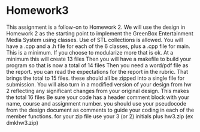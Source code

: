 # Homework3
This assignment is a follow-on to Homework 2. We will use the design in Homework 2 as the starting point to implement the GreenBox Entertainment Media System using classes. Use of STL collections is allowed.  You will have a .cpp and a .h file for each of the 6 classes, plus a .cpp file for main. This is a minimum. If you choose to modularize more that is ok. At a minimum this will create 13 files  Then you will have a makefile to build your program so that is now a total of 14 files  Then you need a word/pdf file as the report. you can read the expectations for the report in the rubric. That brings the total to 15 files. these should all be zipped into a single file for submission. You will also turn in a modified version of your design from hw 2 reflecting any significant changes from your original design. This makes the total 16 files  Be sure your code has a header comment block with your name, course and assignment number. you should use your pseudocode from the design document as comments to guide your coding in each of the member functions.  for your zip file use your 3 (or 2) initials plus hw3.zip (ex dmkhw3.zip)
